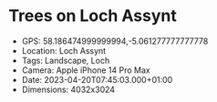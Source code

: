 # Trees on Loch Assynt

- GPS: 58.186474999999994,-5.061277777777778
- Location: Loch Assynt
- Tags: Landscape, Loch
- Camera: Apple iPhone 14 Pro Max
- Date: 2023-04-20T07:45:03.000+01:00
- Dimensions: 4032x3024
